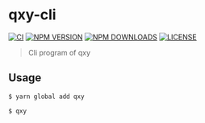 # qxy-cli

[![CI](https://github.com/qxy-fe/qxy-cli/workflows/CI/badge.svg)](https://github.com/qxy-fe/qxy-cli/actions)
[![NPM VERSION](https://img.shields.io/npm/v/qxy.svg)](https://www.npmjs.com/package/qxy)
[![NPM DOWNLOADS](https://img.shields.io/npm/dy/qxy.svg)](https://www.npmjs.com/package/qxy)
[![LICENSE](https://img.shields.io/github/license/qxy-fe/qxy-cli.svg)](https://github.com/qxy-fe/qxy-cli/blob/main/LICENSE)

> Cli program of qxy

## Usage

```sh
$ yarn global add qxy

$ qxy
```

